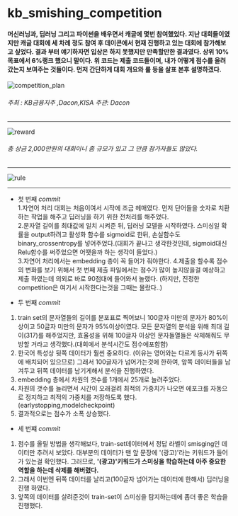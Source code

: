 # kb_smishing_competition

#### 머신러닝과, 딥러닝 그리고 파이썬을 배우면서 캐글에 몇번 참여했었다. 지난 대회들이였지만 캐글 대회에 세 차례 정도 참여 후 데이콘에서 현재 진행하고 있는 대회에 참가해보고 싶었다. 결과 부터 얘기하자면 입상은 하지 못했지만 만족할만한 결과였다. 상위 10%목표에서 6%랭크 했으니 말이다. 위 코드는 제출 코드들이며, 내가 어떻게 점수를 올려 갔는지 보여주는 것들이다. 먼저 간단하게 대회 개요와 룰 등을 살표 본후 설명하겠다.

![competition_plan](https://user-images.githubusercontent.com/59334939/75552392-8e1c8d80-5a79-11ea-93c5-d79909f3f201.png)

###### 주최 : KB금융지주 ,Dacon,KISA 주관: Dacon
* * *

![reward](https://user-images.githubusercontent.com/59334939/75552399-907ee780-5a79-11ea-897e-fea56aa787fd.png)

###### 총 상금 2,000만원의 대회이니 좀 규모가 있고 그 만큼 참가자들도 많았다.
***
![rule](https://user-images.githubusercontent.com/59334939/75552401-9248ab00-5a79-11ea-95eb-28df5e89b893.png)


***

* 첫 번째 *commit*  
1.자연어 처리 대회는 처음이여서 시작에 조금 헤매였다. 먼저 단어들을 숫자로 치환하는 작업을 해주고 딥러닝을 하기 위한 전처리를 해주었다.  
2.문자열 길이를 최대값에 일치 시켜준 뒤, 딥러닝 모델을 시작하였다. 스미싱일 확률을 output하려고 활성화 함수를 sigmoid로 한뒤, 손실함수도 binary_crossentropy를 넣어주었다.(대회가 끝나고 생각한것인데, sigmoid대신 Relu함수를 써주었으면 어땟을까 하는 생각이 들었다.)  
3.자연어 처리에서는 embedding 층이 꼭 들어가 줘야한다.
4.제출을 할수록 점수의 변화를 보기 위해서 첫 번째 제출 파일에서는 점수가 많이 높지않을걸 예상하고 제출 하였는데 의외로 바로 90점대에 들어와서 놀랬다.
(하지만, 진정한 competition은 여기서 시작한다는것을 그때는 몰랐다..)


* 두 번째 *commit*  
1. train set의 문자열들의 길이를 분포표로 찍어보니 100글자 미만의 문자가 80%이상이고 50글자 미만의 문자가 95%이상이였다. 모든 문자열의 분석을 위해 최대 길이(317)를 해주었지만, 효율성을 위해 100글자 이상인 문자들열들은 삭제해줘도 무방할 거라고 생각했다.(대회에서 분석시간도 점수에포함함)  
2. 한국어 특성상 뒷쪽 데이터가 훨씬 중요하다. (이유는 영어와는 다르게 동사가 뒤쪽에 배치되어 있으므로) 그래서 100글자가 넘어가는것에 한하여, 앞쪽 데이터들을 남겨두고 뒤쪽 데이터를 남기게해서 분석을 진행하였다.
3. embedding 층에서 차원의 갯수를 1개에서 25개로 늘려주었다.
4. 차원의 갯수를 늘리면서 시간이 오래걸려 최적의 가중치가 나오면 에포크를 자동으로 정지하고 최적의 가중치를 저장하도록 했다.(earlystopping,modelcheckpoint)
5. 결과적으로는 점수가 소폭 상승했다.


* 세 번쨰 *commit*  
1. 점수를 올릴 방법을 생각해보다, train-set데이터에서 정답 라벨이 smisging인 데이터만 추려서 보았다. 대부분의 데이터가 맨 앞 문장에 '(광고)'라는 키워드가 들어가 있는걸 확인했다. 그러므로, **'(광고)'키워드가 스미싱을 학습하는데 아주 중요한 역할을 하는데 삭제를 해버렸다.**   
2. 그래서 이번엔 뒤쪽 데이터를 날리고(100글자 넘어가는 데이터에 한해서) 딥러닝을 진행 하였다.
3. 앞쪽의 데이터를 살려준것이 train-set이 스미싱을 탐지하는데에 좀더 좋은 학습을 진행했다.
